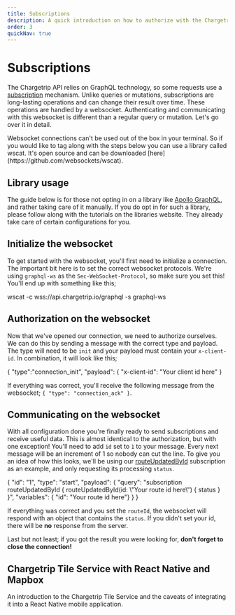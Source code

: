 ```yaml
---
title: Subscriptions
description: A quick introduction on how to authorize with the Chargetrip websocket, so you can use GraphQL subscriptions
order: 3
quickNav: true
---
```

# Subscriptions

The Chargetrip API relies on GraphQL technology, so some requests use a [subscription](https://spec.graphql.org/draft/#sec-Subscription) mechanism. Unlike queries or mutations, subscriptions are long-lasting operations and can change their result over time. These operations are handled by a websocket. Authenticating and communicating with this websocket is different than a regular query or mutation. Let's go over it in detail.

<note display="block">
Websocket connections can't be used out of the box in your terminal. So if you would like to tag along with the steps below you can use a library called wscat. It's open source and can be downloaded [here](https://github.com/websockets/wscat).
</note>

## Library usage
The guide below is for those not opting in on a library like [Apollo GraphQL](https://www.apollographql.com/), and rather taking care of it manually. If you do opt in for such a library, please follow along with the tutorials on the libraries website. They already take care of certain configurations for you.

## Initialize the websocket
To get started with the websocket, you'll first need to initialize a connection. The important bit here is to set the correct websocket protocols. We're using `graphql-ws` as the `Sec-WebSocket-Protocol`, so make sure you set this! You'll end up with something like this;

<code-block lang="bash" prefix="Subscriptions" title="Initializing">
wscat -c wss://api.chargetrip.io/graphql -s graphql-ws
</code-block>

## Authorization on the websocket
Now that we've opened our connection, we need to authorize ourselves. We can do this by sending a message with the correct type and payload. The type will need to be `init` and your payload must contain your `x-client-id`. In combination, it will look like this;

<code-block lang="bash" prefix="Subscriptions" title="Authorizing">
{ "type":"connection_init", "payload": { "x-client-id": "Your client id here" }
</code-block>

If everything was correct, you'll receive the following message from the websocket; `{ "type": "connection_ack" }`.

## Communicating on the websocket
With all configuration done you're finally ready to send subscriptions and receive useful data. This is almost identical to the authorization, but with one exception! You'll need to add `id` set to `1` to your message. Every next message will be an increment of 1 so nobody can cut the line. To give you an idea of how this looks, we'll be using our [routeUpdatedById](/API-Reference/Routes/subscribe-to-route-updates) subscription as an example, and only requesting its processing `status`. 

<code-block lang="bash" prefix="Subscriptions" title="Communicating">
{ "id": "1", "type": "start", "payload": { "query": "subscription routeUpdatedById { routeUpdatedById(id: \"Your route id here\") { status } }", "variables": { "id": "Your route id here"} } }
</code-block>

If everything was correct and you set the `routeId`, the websocket will respond with an object that contains the `status`. If you didn't set your id, there will be **no** response from the server.

Last but not least; if you got the result you were looking for, **don't forget to close the connection!** 

<right-aside large="true">

<article-teaser src="globe.svg" href="https://medium.com/chargetrip/chargetrip-tile-service-with-react-native-and-mapbox-228dae36a574">

## Chargetrip Tile Service with React Native and Mapbox
An introduction to the Chargetrip Tile Service and the caveats of integrating it into a React Native mobile application.

</article-teaser>

<latest-updates></latest-updates>

</right-aside>